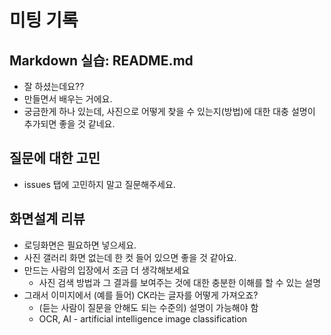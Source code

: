 # 미팅 기록

## Markdown 실습: README.md

- 잘 하셨는데요??
- 만들면서 배우는 거에요.
- 궁금한게 하나 있는데, 사진으로 어떻게 찾을 수 있는지(방법)에 대한 대충 설명이 추가되면 좋을 것 같네요.

## 질문에 대한 고민

- issues 탭에 고민하지 말고 질문해주세요.

## 화면설계 리뷰

- 로딩화면은 필요하면 넣으세요.
- 사진 갤러리 화면 없는데 한 컷 들어 있으면 좋을 것 같아요.
- 만드는 사람의 입장에서 조금 더 생각해보세요
  - 사진 검색 방법과 그 결과를 보여주는 것에 대한 충분한 이해를 할 수 있는 설명
- 그래서 이미지에서 (예를 들어) CK라는 글자를 어떻게 가져오죠?
  - (듣는 사람이 질문을 안해도 되는 수준의) 설명이 가능해야 함
  - OCR, AI - artificial intelligence image classification

